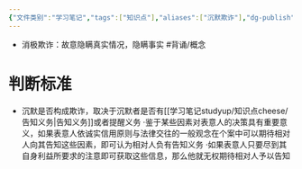 ```yaml
---
{"文件类别":"学习笔记","tags":["知识点"],"aliases":["沉默欺诈"],"dg-publish":true,"permalink":"/学习笔记studyup/知识点cheese/消极欺诈/","dgPassFrontmatter":true,"created":"2024-07-17T11:18:42.565+08:00","updated":"2024-09-11T12:32:13.039+08:00"}
---
```


- 消极欺诈：故意隐瞒真实情况，隐瞒事实 #背诵/概念 
# 判断标准
- 沉默是否构成欺诈，取决于沉默者是否有[[学习笔记studyup/知识点cheese/告知义务\|告知义务]]或者提醒义务
·鉴于某些因素对表意人的决策具有重要意义，如果表意人依诚实信用原则与法律交往的一般观念在个案中可以期待相对人向其告知这些因素，即可认为相对人负有告知义务 
·如果表意人只要尽到其自身利益所要求的注意即可获取这些信息，那么他就无权期待相对人予以告知